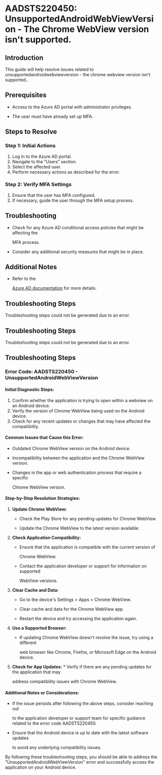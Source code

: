 
# AADSTS220450: UnsupportedAndroidWebViewVersion - The Chrome WebView version isn't supported.


## Introduction

This guide will help resolve issues related to
unsupportedandroidwebviewversion - the chrome webview version isn't supported..


## Prerequisites


* Access to the Azure AD portal with administrator privileges.

* The user must have already set up MFA.


## Steps to Resolve


### Step 1: Initial Actions

1. Log in to the Azure AD portal.
2. Navigate to the "Users" section.
3. Select the affected user.
4. Perform necessary actions as described for the error.


### Step 2: Verify MFA Settings

1. Ensure that the user has MFA configured.
2. If necessary, guide the user through the MFA setup process.


## Troubleshooting


* Check for any Azure AD conditional access policies that might be affecting the

  MFA process.

* Consider any additional security measures that might be in place.


## Additional Notes


* Refer to the

  [Azure AD 
documentation](https://learn.microsoft.com/en-us/azure/active-directory/)
  for more details.


## Troubleshooting Steps

Troubleshooting steps could not be generated due to an error.


## Troubleshooting Steps

Troubleshooting steps could not be generated due to an error.


## Troubleshooting Steps


### Error Code: AADSTS220450 - UnsupportedAndroidWebViewVersion


#### Initial Diagnostic Steps:

1. Confirm whether the application is trying to open within a webview on an
   Android device.
2. Verify the version of Chrome WebView being used on the Android device.
3. Check for any recent updates or changes that may have affected the
   compatibility.


#### Common Issues that Cause this Error:


* Outdated Chrome WebView version on the Android device.

* Incompatibility between the application and the Chrome WebView version.

* Changes in the app or web authentication process that require a specific

  Chrome WebView version.


#### Step-by-Step Resolution Strategies:

1. **Update Chrome WebView:** 

   * Check the Play Store for any pending updates for Chrome WebView.

   * Update the Chrome WebView to the latest version available.

2. **Check Application Compatibility:** 

   * Ensure that the application is compatible with the current version of

     Chrome WebView.
   * Contact the application developer or support for information on supported

     WebView versions.

3. **Clear Cache and Data:** 

   * Go to the device's Settings > Apps > Chrome WebView.

   * Clear cache and data for the Chrome WebView app.

   * Restart the device and try accessing the application again.

4. **Use a Supported Browser:** 

   * If updating Chrome WebView doesn't resolve the issue, try using a different

     web browser like Chrome, Firefox, or Microsoft Edge on the Android device.

5. **Check for App Updates:**    * Verify if there are any pending updates for 
the application that may

     address compatibility issues with Chrome WebView.


#### Additional Notes or Considerations:


* If the issue persists after following the above steps, consider reaching out

  to the application developer or support team for specific guidance related to
  the error code AADSTS220450.

* Ensure that the Android device is up to date with the latest software updates

  to avoid any underlying compatibility issues.

By following these troubleshooting steps, you should be able to address the
"UnsupportedAndroidWebViewVersion" error and successfully access the application
on your Android device.